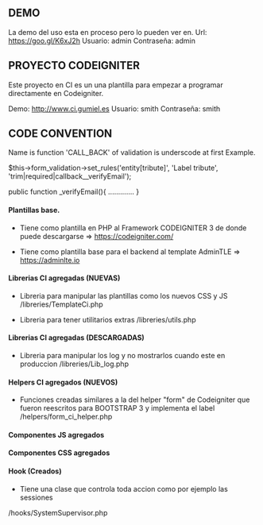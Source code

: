 ## DEMO
La demo del uso esta en proceso pero lo pueden ver en.
Url: https://goo.gl/K6xJ2h
Usuario: admin
Contraseña: admin

## PROYECTO CODEIGNITER


Este proyecto en CI es un una plantilla para empezar a programar directamente en Codeigniter.


Demo: http://www.ci.gumiel.es
Usuario: smith
Contraseña: smith

## CODE CONVENTION

Name is function 'CALL_BACK' of validation is underscode at first
Example.

$this->form_validation->set_rules('entity[tribute]', 'Label tribute', 'trim|required|callback__verifyEmail');

public function _verifyEmail(){
	.............
}

#### Plantillas base.

- Tiene como plantilla en PHP al Framework CODEIGNITER 3 de donde puede descargarse => https://codeigniter.com/

- Tiene como plantilla base para el backend al template AdminTLE => https://adminlte.io 

#### Librerias CI agregadas (NUEVAS)

- Libreria para manipular las plantillas como los nuevos CSS y JS 
/libreries/TemplateCi.php

- Libreria para tener utilitarios extras 
/libreries/utils.php


#### Librerias CI agregadas (DESCARGADAS)

- Libreria para manipular los log y no mostrarlos cuando este en produccion 
/libreries/Lib_log.php

#### Helpers CI agregados (NUEVOS)

- Funciones creadas similares a la del helper "form" de Codeigniter que fueron reescritos para BOOTSTRAP 3 y implementa el label
/helpers/form_ci_helper.php

#### Componentes JS agregados

#### Componentes CSS agregados


#### Hook (Creados)
- Tiene una clase que controla toda accion como por ejemplo las sessiones

/hooks/SystemSupervisor.php
